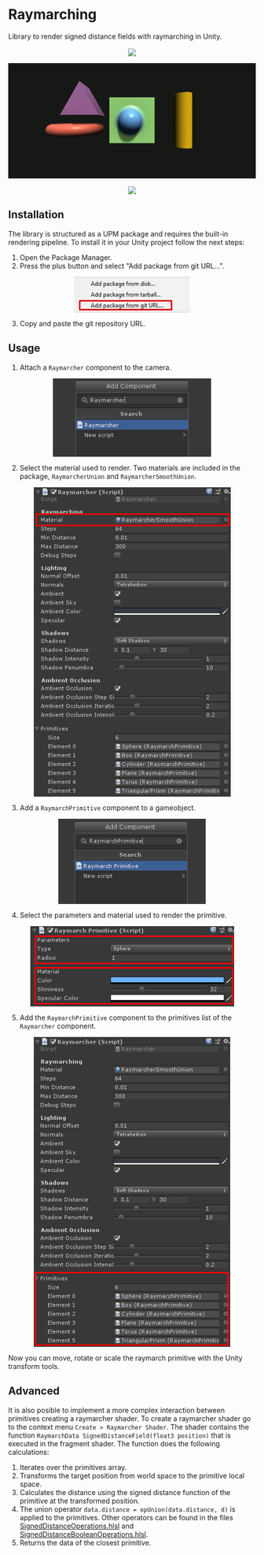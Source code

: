 # Raymarching

Library to render signed distance fields with raymarching in Unity.

<p align="center"><img align="center" src="example1.gif"></p>
<p align="center"><img align="center" src="example2.gif"></p>
<p align="center"><img align="center" src="example3.gif"></p>

## Installation

The library is structured as a UPM package and requires the built-in rendering pipeline. To install it in your Unity project follow the next steps:

1. Open the Package Manager.
2. Press the plus button and select "Add package from git URL...".

<p align="center"><img align="center" src="Documentation~/Images/add_package.jpg"></p>

3. Copy and paste the git repository URL.

## Usage

1. Attach a `Raymarcher` component to the camera.

<p align="center"><img align="center" src="Documentation~/Images/add_raymarcher.jpg"></p>

2. Select the material used to render. Two materials are included in the package, `RaymarcherUnion` and `RaymarcherSmoothUnion`.

<p align="center"><img align="center" src="Documentation~/Images/raymarcher_material.jpg"></p>

3. Add a `RaymarchPrimitive` component to a gameobject.

<p align="center"><img align="center" src="Documentation~/Images/add_raymarch_primitive.jpg"></p>

4. Select the parameters and material used to render the primitive.

<p align="center"><img align="center" src="Documentation~/Images/raymarch_primitive_parameters_material.jpg"></p>

5. Add the `RaymarchPrimitive` component to the primitives list of the `Raymarcher` component.

<p align="center"><img align="center" src="Documentation~/Images/raymarcher_primitives.jpg"></p>

Now you can move, rotate or scale the raymarch primitive with the Unity transform tools.

## Advanced

It is also posible to implement a more complex interaction between primitives creating a raymarcher shader. To create a raymarcher shader go to the context menu `Create > Raymarcher Shader`. The shader contains the function `RaymarchData SignedDistanceField(float3 position)` that is executed in the fragment shader. The function does the following calculations:

1. Iterates over the primitives array.
2. Transforms the target position from world space to the primitive local space.
3. Calculates the distance using the signed distance function of the primitive at the transformed position.
4. The union operator `data.distance = opUnion(data.distance, d)` is applied to the primitives. Other operators can be found in the files [SignedDistanceOperations.hlsl](ShaderLibrary/SignedDistanceOperations.hlsl) and [SignedDistanceBooleanOperations.hlsl](ShaderLibrary/SignedDistanceBooleanOperations.hlsl).
5. Returns the data of the closest primitive.
